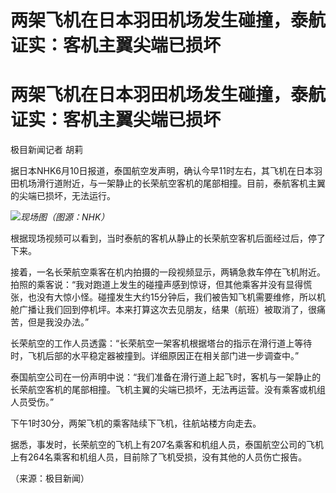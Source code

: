 # 两架飞机在日本羽田机场发生碰撞，泰航证实：客机主翼尖端已损坏

# 两架飞机在日本羽田机场发生碰撞，泰航证实：客机主翼尖端已损坏

极目新闻记者 胡莉

据日本NHK6月10日报道，泰国航空发声明，确认今早11时左右，其飞机在日本羽田机场滑行道附近，与一架静止的长荣航空客机的尾部相撞。目前，泰航客机主翼的尖端已损坏，无法运行。

![](https://inews.gtimg.com/om_bt/O4k_XJEh69nZ8lEJava8R6S7oaBuaafrxkx2lWLtlIXCoAA/1000)_现场图（图源：NHK）_

根据现场视频可以看到，当时泰航的客机从静止的长荣航空客机后面经过后，停了下来。

接着，一名长荣航空乘客在机内拍摄的一段视频显示，两辆急救车停在飞机附近。拍照的乘客说：“我对跑道上发生的碰撞声感到惊讶，但其他乘客并没有显得慌张，也没有大惊小怪。碰撞发生大约15分钟后，我们被告知飞机需要维修，所以机舱广播让我们回到停机坪。本来打算这次去见朋友，结果（航班）被取消了，很痛苦，但是我没办法。”

长荣航空的工作人员透露：“长荣航空一架客机根据塔台的指示在滑行道上等待时，飞机后部的水平稳定器被撞到。详细原因正在相关部门进一步调查中。”

泰国航空公司在一份声明中说：“我们准备在滑行道上起飞时，客机与一架静止的长荣航空客机的尾部相撞。飞机主翼的尖端已损坏，无法再运营。没有乘客或机组人员受伤。”

下午1时30分，两架飞机的乘客陆续下飞机，往航站楼方向走去。

据悉，事发时，长荣航空的飞机上有207名乘客和机组人员，泰国航空公司的飞机上有264名乘客和机组人员，目前除了飞机受损，没有其他的人员伤亡报告。

（来源：极目新闻）

